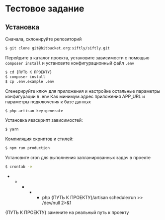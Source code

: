 # Тестовое задание

## Установка

Сначала, склонируйте репозиторий

```bash
$ git clone git@bitbucket.org:siftly/siftly.git
```

Перейдите в каталог проекта, установите зависимости с помощью `composer install` и установите конфигурационный файл `.env`

```bash
$ cd {ПУТЬ К ПРОЕКТУ}
$ composer install
$ cp .env.example .env
```

Сгенерируйте ключ для приложения и настройке остальные параметры конфигурации в .env
Как минимум адрес приложения APP_URL и параметры подключения к базе данных

```bash
$ php artisan key:generate
```


Установка яваскрипт зависимостей:

```bash
$ yarn
```

Компиляция скриптов и стилей:

```bash
$ npm run production
```

Установите cron для выполнения запланированных задач в проекте

```bash
$ crontab -e
```

* * * * * php {ПУТЬ К ПРОЕКТУ}/artisan schedule:run >> /dev/null 2>&1

{ПУТЬ К ПРОЕКТУ} замените на реальный путь к проекту
